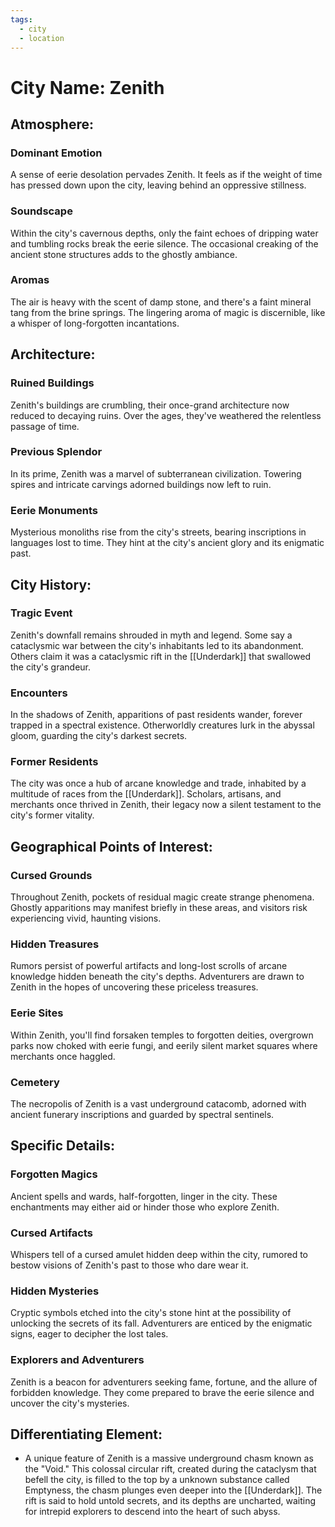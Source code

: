 ```yaml
---
tags:
  - city
  - location
---
```

# City Name: Zenith

## Atmosphere:

### Dominant Emotion
A sense of eerie desolation pervades Zenith. It feels as if the weight of time has pressed down upon the city, leaving behind an oppressive stillness.
### Soundscape
Within the city's cavernous depths, only the faint echoes of dripping water and tumbling rocks break the eerie silence. The occasional creaking of the ancient stone structures adds to the ghostly ambiance.
### Aromas
The air is heavy with the scent of damp stone, and there's a faint mineral tang from the brine springs. The lingering aroma of magic is discernible, like a whisper of long-forgotten incantations.

## Architecture:

### Ruined Buildings
Zenith's buildings are crumbling, their once-grand architecture now reduced to decaying ruins. Over the ages, they've weathered the relentless passage of time.
### Previous Splendor
In its prime, Zenith was a marvel of subterranean civilization. Towering spires and intricate carvings adorned buildings now left to ruin.
### Eerie Monuments
Mysterious monoliths rise from the city's streets, bearing inscriptions in languages lost to time. They hint at the city's ancient glory and its enigmatic past.

## City History:

### Tragic Event
Zenith's downfall remains shrouded in myth and legend. Some say a cataclysmic war between the city's inhabitants led to its abandonment. Others claim it was a cataclysmic rift in the [[Underdark]] that swallowed the city's grandeur.
### Encounters
In the shadows of Zenith, apparitions of past residents wander, forever trapped in a spectral existence. Otherworldly creatures lurk in the abyssal gloom, guarding the city's darkest secrets.
### Former Residents
The city was once a hub of arcane knowledge and trade, inhabited by a multitude of races from the [[Underdark]]. Scholars, artisans, and merchants once thrived in Zenith, their legacy now a silent testament to the city's former vitality.

## Geographical Points of Interest:

### Cursed Grounds
Throughout Zenith, pockets of residual magic create strange phenomena. Ghostly apparitions may manifest briefly in these areas, and visitors risk experiencing vivid, haunting visions.
### Hidden Treasures
Rumors persist of powerful artifacts and long-lost scrolls of arcane knowledge hidden beneath the city's depths. Adventurers are drawn to Zenith in the hopes of uncovering these priceless treasures.
### Eerie Sites
Within Zenith, you'll find forsaken temples to forgotten deities, overgrown parks now choked with eerie fungi, and eerily silent market squares where merchants once haggled.
### Cemetery
The necropolis of Zenith is a vast underground catacomb, adorned with ancient funerary inscriptions and guarded by spectral sentinels.

## Specific Details:

### Forgotten Magics
Ancient spells and wards, half-forgotten, linger in the city. These enchantments may either aid or hinder those who explore Zenith.
### Cursed Artifacts
Whispers tell of a cursed amulet hidden deep within the city, rumored to bestow visions of Zenith's past to those who dare wear it.
### Hidden Mysteries
Cryptic symbols etched into the city's stone hint at the possibility of unlocking the secrets of its fall. Adventurers are enticed by the enigmatic signs, eager to decipher the lost tales.
### Explorers and Adventurers
Zenith is a beacon for adventurers seeking fame, fortune, and the allure of forbidden knowledge. They come prepared to brave the eerie silence and uncover the city's mysteries.

## Differentiating Element:

- A unique feature of Zenith is a massive underground chasm known as the "Void." This colossal circular rift, created during the cataclysm that befell the city, is filled to the top by a unknown substance called Emptyness, the chasm plunges even deeper into the [[Underdark]]. The rift is said to hold untold secrets, and its depths are uncharted, waiting for intrepid explorers to descend into the heart of such abyss.
